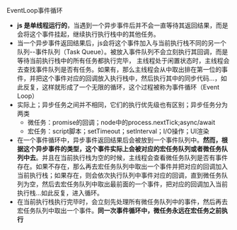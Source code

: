 EventLoop事件循环
- **js 是单线程运行的**，当遇到一个异步事件后并不会一直等待其返回结果，而是会将这个事件挂起，继续执行执行栈中的其他任务。
- 当一个异步事件返回结果后，js会将这个事件加入与当前执行栈不同的另一个队列--事件队列（Task Queue）。被放入事件队列不会立刻执行其回调，而是等待当前执行栈中的所有任务都执行完毕， 主线程处于闲置状态时，主线程会去查找事件队列是否有任务。如果有，那么主线程会从中取出排在第一位的事件，并把这个事件对应的回调放入执行栈中，然后执行其中的同步代码...，如此反复，这样就形成了一个无限的循环，这个过程被称为事件循环（Event Loop）
- 实际上；异步任务之间并不相同，它们的执行优先级也有区别；异步任务分为两类
    - 微任务：promise的回调；node中的process.nextTick;async/await
    - 宏任务：script脚本；setTimeout；setInterval；I/O操作；UI渲染
- 在一个事件循环中，异步事件返回结果后会被放到一个事件队列中。**然而，根据这个异步事件的类型，这个事件实际上会被对应的宏任务队列或者微任务队列中去**。并且在当前执行栈为空的时候，主线程会查看微任务队列是否有事件存在。如果不存在，那么再去宏任务队列中取出一个事件并把对应的回调加入当前执行栈；如果存在，则会依次执行队列中事件对应的回调，直到微任务队列为空，然后去宏任务队列中取出最前面的一个事件，把对应的回调加入当前执行栈...如此反复，进入循环。
- 在当前执行栈执行完毕时，会立刻先处理所有微任务队列中的事件，然后再去宏任务队列中取出一个事件。**同一次事件循环中，微任务永远在宏任务之前执行**

